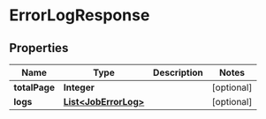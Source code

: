 
# ErrorLogResponse

## Properties
Name | Type | Description | Notes
------------ | ------------- | ------------- | -------------
**totalPage** | **Integer** |  |  [optional]
**logs** | [**List&lt;JobErrorLog&gt;**](JobErrorLog.md) |  |  [optional]



